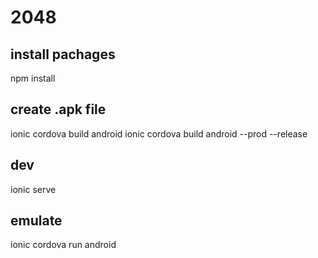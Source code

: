 # 2048

## install pachages
npm install

## create .apk file
ionic cordova build android
ionic cordova build android --prod --release

## dev
ionic serve

## emulate
ionic cordova run android
